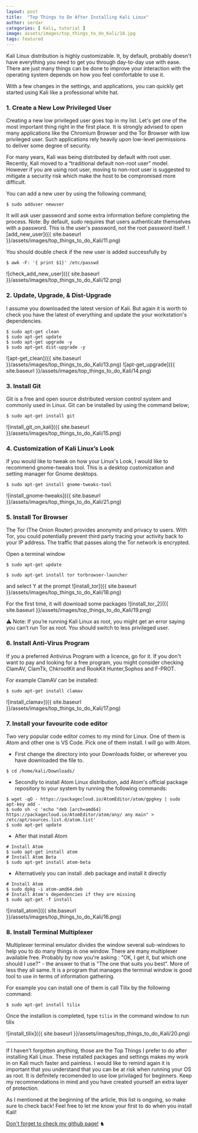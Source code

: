 ```yaml
---
layout: post
title:  "Top Things to Do After Installing Kali Linux"
author: serdar
categories: [ Kali, tutorial ]
image: assets/images/top_things_to_do_Kali/10.jpg
tags: featured
---
```

Kali Linux distribution is highly customizable. It, by default, probably doesn't have everything you need to get you through day-to-day use with ease. 
There are just many things can be done to improve your interaction with the operating system depends on how you feel comfortable to use it.

With a few changes in the settings, and applications, you can quickly get started using Kali like a professional white hat.

### 1. Create a New Low Privileged User
Creating a new low privileged user goes top in my list. Let's get one of the most important thing right in the first place.
It is strongly advised to open many applications like the Chromium Browser and the Tor Browser with low privileged user. Such applications rely heavily upon low-level permissions to deliver some degree of security.

For many years, Kali was being distributed by default with root user. Recently, Kali moved to a “traditional default non-root user” model. However if you are using root user, moving to non-root user is suggested to mitigate a security risk which make the host to be compromised more difficult.

You can add a new user by using the following command;
```
$ sudo adduser newuser
```
It will ask user password and some extra information before completing the process. 
Note: By default, sudo requires that users authenticate themselves with a password. This is the user's password, not the root password itself. 
![add_new_user]({{ site.baseurl }}/assets/images/top_things_to_do_Kali/11.png)

You should double check if the new user is added successfully by 
```
$ awk -F: '{ print $1}' /etc/passwd
```
![check_add_new_user]({{ site.baseurl }}/assets/images/top_things_to_do_Kali/12.png)

### 2. Update, Upgrade, & Dist-Upgrade
I assume you downloaded the latest version of Kali. But again it is worth to check you have the latest of everything and update the your workstation's dependencies.
```
$ sudo apt-get clean 
$ sudo apt-get update 
$ sudo apt-get upgrade -y 
$ sudo apt-get dist-upgrade -y
```
![apt-get_clean]({{ site.baseurl }}/assets/images/top_things_to_do_Kali/13.png)
![apt-get_upgrade]({{ site.baseurl }}/assets/images/top_things_to_do_Kali/14.png)

### 3. Install Git
Git is a free and open source distributed version control system and commonly used in Linux. 
Git can be installed by using the command below;
```
$ sudo apt-get install git
```
![install_git_on_kali]({{ site.baseurl }}/assets/images/top_things_to_do_Kali/15.png)

### 4. Customization of Kali Linux’s Look
If you would like to tweak on how your Linux's Look, I would like to recommend gnome-tweaks tool. This is a desktop customization and setting manager for Gnome desktops.
```
$ sudo apt-get install gnome-tweaks-tool
```
![install_gnome-tweaks]({{ site.baseurl }}/assets/images/top_things_to_do_Kali/21.png)

### 5. Install Tor Browser
The Tor (The Onion Router) provides anonymity and privacy to users. With Tor, you could potentially prevent third party tracing your activity back to your IP address. The traffic that passes along the Tor network is encrypted. 

Open a terminal window
```
$ sudo apt-get update

$ sudo apt-get install tor torbrowser-launcher 
```
and select Y at the prompt
![install_tor]({{ site.baseurl }}/assets/images/top_things_to_do_Kali/18.png)

For the first time, it will download some packages
![install_tor_2]({{ site.baseurl }}/assets/images/top_things_to_do_Kali/19.png)

&#9888; Note: If you’re running Kali Linux as root, you might get an error saying you can’t run Tor as root. You should switch to less privileged user. 

### 6. Install Anti-Virus Program
If you a preferred Antivirus Program with a licence, go for it. If you don't want to pay and looking for a free program, you might consider checking ClamAV, ClamTk, ChkrootKit and RookKit Hunter,Sophos and F-PROT. 

For example ClamAV can be installed:
```
$ sudo apt-get install clamav
```
![install_clamav]({{ site.baseurl }}/assets/images/top_things_to_do_Kali/17.png)

### 7. Install your favourite code editor
Two very popular code editor comes to my mind for Linux. One of them is Atom and other one is VS Code. Pick one of them install. I will go with Atom.

+ First change the directory into your Downloads folder, or wherever you have downloaded the file to.
```
$ cd /home/kali/Downloads/
```
+ Secondly to install Atom Linux distribution, add Atom's official package repository to your system by running the following commands:
```
$ wget -qO - https://packagecloud.io/AtomEditor/atom/gpgkey | sudo apt-key add -
$ sudo sh -c 'echo "deb [arch=amd64] https://packagecloud.io/AtomEditor/atom/any/ any main" > /etc/apt/sources.list.d/atom.list'
$ sudo apt-get update
```
+ After that install Atom
```
# Install Atom
$ sudo apt-get install atom
# Install Atom Beta
$ sudo apt-get install atom-beta
```
+ Alternatively you can install .deb package and install it directly
```
# Install Atom
$ sudo dpkg -i atom-amd64.deb
# Install Atom's dependencies if they are missing
$ sudo apt-get -f install
```

![install_atom]({{ site.baseurl }}/assets/images/top_things_to_do_Kali/16.png)	

### 8. Install Terminal Multiplexer
Multiplexer terminal emulator divides the window several sub-windows to help you to do many things in one window. There are many multiplexer available free. Probably by now you're asking : "OK, I get it, but which one should I use?" - the answer to that is "The one that suits you best". More of less they all same. It is a program that manages the terminal window is good tool to use in terms of information gathering. 

For example you can install one of them is call Tilix by the following command:
```
$ sudo apt-get install tilix
```
Once the installion is completed, type `tilix` in the command window to run tilix

![install_tilix]({{ site.baseurl }}/assets/images/top_things_to_do_Kali/20.png)

---
If I haven’t forgotten anything, those are the Top Things I prefer to do after installing Kali Linux. These installed packages and settings makes my work in on Kali much faster and painless. I would like to remind again it is important that you understand that you can be at risk when running your OS as root. It is definitely recomended to use low privilaged for beginners. Keep my recommendations in mind and you have created yourself an extra layer of protection.

As I mentioned at the beginning of the article, this list is ongoing, so make sure to check back! Feel free to let me know your first to do when you install Kali!

[Don't forget to check my github page!](https://serdarbaran.github.io/) &#9822;